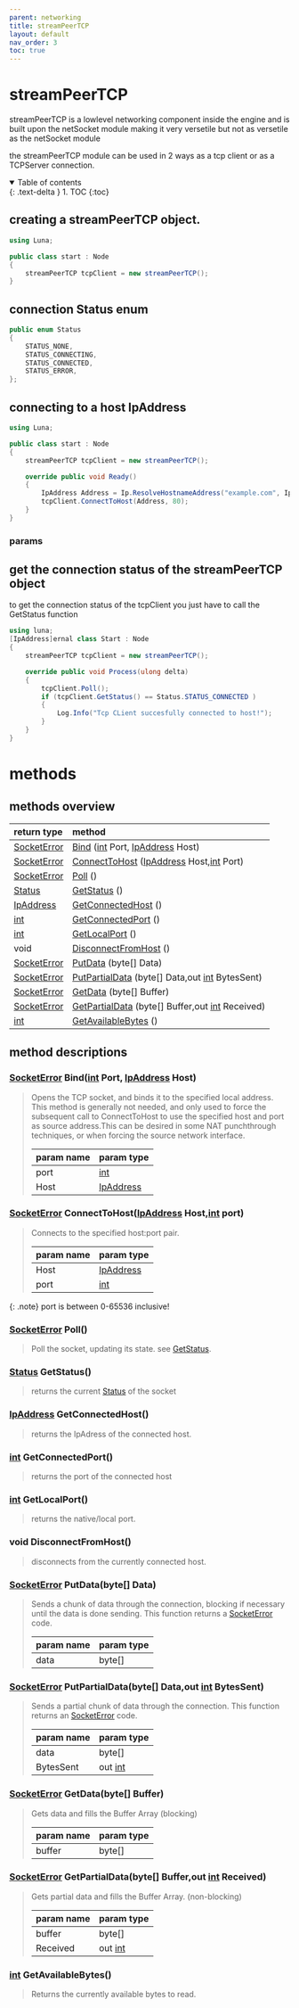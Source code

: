 ```yaml
---
parent: networking
title: streamPeerTCP
layout: default
nav_order: 3
toc: true
---
```

[int]: https://learn.microsoft.com/en-us/dotnet/csharp/language-reference/builtin-types/integral-numeric-types

[SocketError]: /docs/networking/netSocket.html#socket-error-enum
[Status]: /docs/networking/streamPeerTCP.html#connection-status-enum
[IpAddress]: /docs/networking/IpAddress.html

[Bind]: /docs/networking/streamPeerTCP.html#socketerror-bindint-port-ipaddress--host
[ConnectToHost]: /docs/networking/streamPeerTCP.html#socketerror-connecttohostipaddress--hostint-port
[Poll]: /docs/networking/streamPeerTCP.html#socketerror-poll
[GetStatus]: /docs/networking/streamPeerTCP.html#status-getstatus
[GetConnectedHost]: /docs/networking/streamPeerTCP.html#ipaddress-getconnectedhost
[GetConnectedPort]: /docs/networking/streamPeerTCP.html#ipaddress-getconnectedhost
[GetLocalPort]: /docs/networking/streamPeerTCP.html#int-getlocalport
[DisconnectFromHost]: /docs/networking/streamPeerTCP.html#void-disconnectfromhost
[PutData]: /docs/networking/streamPeerTCP.html#socketerror-putdatabyte-data
[PutPartialData]: /docs/networking/streamPeerTCP.html#socketerror-putpartialdatabyte-dataout-int-bytessent
[GetData]: /docs/networking/streamPeerTCP.html#socketerror-getdatabyte-buffer
[GetPartialData]: /docs/networking/streamPeerTCP.html#socketerror-getpartialdatabyte-bufferout-int-received
[GetAvailableBytes]: /docs/networking/streamPeerTCP.html#[IpAddress]-getavailablebytes
# streamPeerTCP

streamPeerTCP is a lowlevel networking component inside the engine and is built upon the netSocket module
making it very versetile but not as versetile as the netSocket module

the streamPeerTCP module can be used in 2 ways as a tcp client or as a TCPServer connection.


<details open markdown="block">
  <summary>
    Table of contents
  </summary>
  {: .text-delta }
1. TOC
{:toc}
</details>

## creating a streamPeerTCP object.
```cs
using Luna;

public class start : Node
{
    streamPeerTCP tcpClient = new streamPeerTCP();
}
```

## connection Status enum 
``` cs
public enum Status
{
    STATUS_NONE,
    STATUS_CONNECTING,
    STATUS_CONNECTED,
    STATUS_ERROR,
};
```

## connecting to a host IpAddress
```cs
using Luna;

public class start : Node
{
    streamPeerTCP tcpClient = new streamPeerTCP();

    override public void Ready()
    {
        IpAddress Address = Ip.ResolveHostnameAddress("example.com", Ip.Type.TYPE_IPV6);
        tcpClient.ConnectToHost(Address, 80);
    }
}
```
### params


## get the connection status of the streamPeerTCP object

to get the connection status of the tcpClient you just have to call the GetStatus function

```cs
using luna;
[IpAddress]ernal class Start : Node
{
    streamPeerTCP tcpClient = new streamPeerTCP();

    override public void Process(ulong delta)
    {
        tcpClient.Poll();
        if (tcpClient.GetStatus() == Status.STATUS_CONNECTED )
        {
            Log.Info("Tcp CLient succesfully connected to host!");
        }
    }
}
```

# methods

## methods overview

| return type                                                        | method                               |
|:-------------------------------------------------------------------|:-------------------------------------|
|[SocketError]                                                       |[Bind] ([int] Port, [IpAddress]  Host)  |
|[SocketError]                                                       |[ConnectToHost] ([IpAddress] Host,[int] Port)|
|[SocketError]    |[Poll] ()                    |
|[Status] |[GetStatus] ()                           |
|[IpAddress]|[GetConnectedHost] ()|
|[int]|[GetConnectedPort] ()|
|[int]|[GetLocalPort] ()|
|void|[DisconnectFromHost] ()|
|[SocketError] |[PutData] (byte[] Data)|
|[SocketError] |[PutPartialData] (byte[] Data,out [int] BytesSent)|
|[SocketError] |[GetData] (byte[] Buffer)|
|[SocketError] |[GetPartialData] (byte[] Buffer,out [int] Received)|
|[int]|[GetAvailableBytes] ()|

## method descriptions

### [SocketError] Bind([int] Port, [IpAddress]  Host)

> Opens the TCP socket, and binds it to the specified local address.
> This method is generally not needed, and only used to force the subsequent call 
> to ConnectToHost to use the specified host and port as source address.This can be desired in some NAT punchthrough techniques,
> or when forcing the source network interface.
>
> | param name               | param type                                     |
> |:-------------------------|:-----------------------------------------------|
> |port                      |[int]                                             |
> |Host                   |[IpAddress]                                     |


### [SocketError] ConnectToHost([IpAddress]  Host,[int] port)
> Connects to the specified host:port pair.
>
> | param name               | param type                                     |
> |:-------------------------|:-----------------------------------------------|
> |Host                      |[IpAddress]                                     |
> |port                      |[int]                                             |

{: .note}
port is between 0-65536 inclusive!


### [SocketError] Poll() 
> Poll the socket, updating its state. see [GetStatus].

### [Status] GetStatus()
> returns the current [Status] of the socket

### [IpAddress] GetConnectedHost()
> returns the IpAdress of the connected host.

### [int] GetConnectedPort()
> returns the port of the connected host

### [int] GetLocalPort()
> returns the native/local port.

### void DisconnectFromHost()
> disconnects from the currently connected host.

### [SocketError] PutData(byte[] Data)
> Sends a chunk of data through the connection, 
> blocking if necessary until the data is done sending. This function returns a [SocketError] code.
>
> | param name               | param type                                     |
> |:-------------------------|:-----------------------------------------------|
> | data                     |byte[]                                          |

### [SocketError] PutPartialData(byte[] Data,out [int] BytesSent)
> Sends a partial chunk of data through the connection.
> This function returns an [SocketError] code.
>
> | param name               | param type                                     |
> |:-------------------------|:-----------------------------------------------|
> | data                     | byte[]                                         |
> | BytesSent                | out [int]                                        |

### [SocketError] GetData(byte[] Buffer)
> Gets data and fills the Buffer Array (blocking)
>
> | param name               | param type                                     |
> |:-------------------------|:-----------------------------------------------|
> | buffer                   | byte[]                                         |

### [SocketError] GetPartialData(byte[] Buffer,out [int] Received)
> Gets partial data and fills the Buffer Array. (non-blocking)
>
> | param name               | param type                                     |
> |:-------------------------|:-----------------------------------------------|
> | buffer                   | byte[]                                         |
> | Received                 | out [int]                                        |

### [int] GetAvailableBytes()
> Returns the currently available bytes to read.